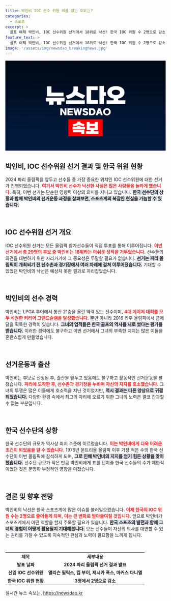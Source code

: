 ```yaml
---
title: 박인비 IOC 선수 위원 이름 없는 이유는?
categories:
  - 스포츠
excerpt: >
  골프 여제 박인비, IOC 선수위원 선거에서 18위로 낙선! 한국 IOC 위원 수 2명으로 감소, 아마추어 스포츠의 벽을 넘지 못한 이유는? 클릭해서 자세한 소식 확인해보세요!
feature_text: >
  골프 여제 박인비, IOC 선수위원 선거에서 18위로 낙선! 한국 IOC 위원 수 2명으로 감소, 아마추어 스포츠의 벽을 넘지 못한 이유는? 클릭해서 자세한 소식 확인해보세요!
image: '/assets/img/newsdao_breakingnews.jpg'
---
```


<p><img src="/assets/img/newsdao_breakingnews.jpg" alt="ontimetimes 속보" /></p>

<h2 data-ke-size="size26">박인비, IOC 선수위원 선거 결과 및 한국 위원 현황</h2>

<p data-ke-size="size16">2024 파리 올림픽을 앞두고 선수들 중 가장 중요한 위치인 IOC 선수위원에 대한 선거가 진행되었습니다. <b><span style="color: #ee2323;">여기서 박인비 선수가 낙선한 사실은 많은 사람들을 놀라게 했습니다.</span></b> 특히, 이번 선거는 단순한 영향력 이상의 의미를 지니고 있습니다. <b><span style="background-color: #21538527;">한국 선수단의 상황과 함께 박인비의 선거운동 과정을 살펴보면, 스포츠계의 복잡한 현실을 가늠할 수 있습니다.</span></b>  </p>

<p data-ke-size="size16">&nbsp;</p>

<h2 data-ke-size="size26">IOC 선수위원 선거 개요</h2>

<p data-ke-size="size16">IOC 선수위원 선거는 모든 올림픽 참가선수들이 직접 투표를 통해 이루어집니다. <b><span style="color: #ee2323;">이번 선거에서 총 29명의 후보 중 박인비는 18위라는 아쉬운 성적을 거두었습니다.</span></b> 선수들의 의견을 대변하기 위한 자리가기에 그 중요성은 두말할 필요가 없습니다. <b><span style="background-color: #21538527;">선거는 파리 올림픽이 개최되기 전 선수촌과 경기장에서 여러 차례에 걸쳐 이루어졌습니다.</span></b> 기대할 수 있었던 박인비의 낙선은 예상치 못한 결과로 자리잡았습니다.</p>

<p data-ke-size="size16">&nbsp;</p>

<h2 data-ke-size="size26">박인비의 선수 경력</h2>

<p data-ke-size="size16">박인비는 LPGA 투어에서 통산 21승을 올린 약력 있는 선수이며, <b><span style="color: #ee2323;">4대 메이저 대회를 모두 석권한 커리어 그랜드슬램을 달성했습니다.</span></b> 뿐만 아니라 2016 리우 올림픽에서 금메달을 획득한 경력이 있습니다. <b><span style="background-color: #21538527;">그녀의 업적들은 한국 골프의 역사를 새로 썼다는 평가를 받습니다.</span></b> 이러한 경력에도 불구하고 이번 선거에서 그녀의 부족한 지지는 많은 이들을 혼란스럽게 만들었습니다.</p>

<p data-ke-size="size16">&nbsp;</p>

<h2 data-ke-size="size26">선거운동과 출산</h2>

<p data-ke-size="size16">박인비는 후보로 선정된 후, 출산을 앞두고 있음에도 불구하고 활동적인 선거운동을 펼쳤습니다. <b><span style="color: #ee2323;">파리에 도착한 후, 선수촌과 경기장을 누비며 자신의 지지를 호소했습니다.</span></b> 그녀의 투쟁은 많은 이들에게 호소력을 지닌 것이었지만, <b><span style="background-color: #21538527;">역시 결과는 다른 양상으로 귀결되었습니다.</span></b> 다양한 환경 속에서 최고의 자리에 오르기 위한 그녀의 노력은 결코 간과할 수 없는 부분입니다.</p>

<p data-ke-size="size16">&nbsp;</p>

<h2 data-ke-size="size26">한국 선수단의 상황</h2>

<p data-ke-size="size16">한국 선수단의 규모가 역사상 최저 수준에 이르렀습니다. <b><span style="color: #ee2323;">이는 박인비에게 더욱 어려운 조건이 되었음을 알 수 있습니다.</span></b> 1976년 몬트리올 올림픽 이후 가장 적은 수의 한국 선수단이 이번 올림픽에 참석하게 되며, <b><span style="background-color: #21538527;">그로 인해 박인비의 지지를 얻기 힘든 상황을 맞이했습니다.</span></b> 선수단 규모가 작은 만큼 박인비에게 표를 던져줄 한국 선수들의 수가 제한적이었던 것은 분명히 부정적인 영향을 미쳤습니다.</p>

<p data-ke-size="size16">&nbsp;</p>

<h2 data-ke-size="size26">결론 및 향후 전망</h2>

<p data-ke-size="size16">박인비의 낙선은 한국 스포츠계에 많은 이슈를 불러일으켰습니다. <b><span style="color: #ee2323;">이제 한국의 IOC 위원 수는 2명으로 줄어들게 되며, 이는 큰 변화로 받아들여질 것입니다.</span></b> 앞으로 박인비가 스포츠계에서 어떤 역할을 할지 주목할 필요가 있습니다. <b><span style="background-color: #21538527;">한국 스포츠의 발전과 함께 그녀의 경험이 어떻게 활용될지 기대해봅니다.</span></b> 모든 선수들이 자신의 의사를 대변할 수 있는 권리를 가질 수 있도록 지속적인 관심과 노력이 필요함을 느끼게 됩니다.</p>

<p data-ke-size="size16">&nbsp;</p>

<table style="width: 100%; border-collapse: collapse;">
  <tr>
    <td style="text-align: center; height: 17px;"><b>제목</b></td>
    <td style="text-align: center; height: 17px;"><b>세부내용</b></td>
  </tr>
  <tr>
    <td style="text-align: center; height: 17px;"><b>발표 날짜</b></td>
    <td style="text-align: center; height: 17px;"><b>2024 파리 올림픽 선거 결과 발표</b></td>
  </tr>
  <tr>
    <td style="text-align: center; height: 17px;"><b>신임 IOC 선수위원</b></td>
    <td style="text-align: center; height: 17px;"><b>앨리슨 필릭스, 킴 부이, 제시카 폭스, 마커스 다니엘</b></td>
  </tr>
  <tr>
    <td style="text-align: center; height: 17px;"><b>한국 IOC 위원 현황</b></td>
    <td style="text-align: center; height: 17px;"><b>3명에서 2명으로 감소</b></td>
  </tr>
</table>

<p data-ke-size="size16"></p>
실시간 뉴스 속보는, <a href="https://newsdao.kr" rel="dofollow">https://newsdao.kr</a>


